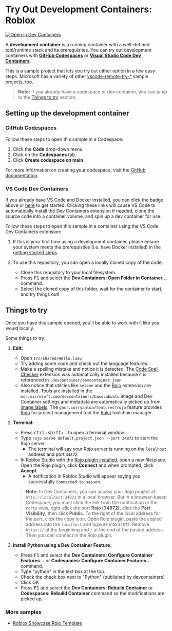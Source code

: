 # Try Out Development Containers: Roblox

[![Open in Dev Containers](https://img.shields.io/static/v1?label=Dev%20Containers&message=Open&color=blue&logo=visualstudiocode)](https://vscode.dev/redirect?url=vscode://ms-vscode-remote.remote-containers/cloneInVolume?url=https://github.com/RyanLua/vscode-remote-try-roblox)

A **development container** is a running container with a well-defined tool/runtime stack and its prerequisites. You can try out development containers with **[GitHub Codespaces](https://github.com/features/codespaces)** or **[Visual Studio Code Dev Containers](https://aka.ms/vscode-remote/containers)**.

This is a sample project that lets you try out either option in a few easy steps. Microsoft has a variety of other [vscode-remote-try-*](https://github.com/search?q=org%3Amicrosoft+vscode-remote-try-&type=Repositories) sample projects, too.

> **Note:** If you already have a codespace or dev container, you can jump to the [Things to try](#things-to-try) section. 

## Setting up the development container

### GitHub Codespaces
Follow these steps to open this sample in a Codespace:
1. Click the **Code** drop-down menu.
2. Click on the **Codespaces** tab.
3. Click **Create codespace on main** .

For more information on creating your codespace, visit the [GitHub documentation](https://docs.github.com/en/free-pro-team@latest/github/developing-online-with-codespaces/creating-a-codespace#creating-a-codespace).

### VS Code Dev Containers

If you already have VS Code and Docker installed, you can click the badge above or [here](https://vscode.dev/redirect?url=vscode://ms-vscode-remote.remote-containers/cloneInVolume?url=https://github.com/microsoft/vscode-remote-try-python) to get started. Clicking these links will cause VS Code to automatically install the Dev Containers extension if needed, clone the source code into a container volume, and spin up a dev container for use.

Follow these steps to open this sample in a container using the VS Code Dev Containers extension:

1. If this is your first time using a development container, please ensure your system meets the prerequisites (i.e. have Docker installed) in the [getting started steps](https://aka.ms/vscode-remote/containers/getting-started).

2. To use this repository, you can open a locally cloned copy of the code:

   - Clone this repository to your local filesystem.
   - Press <kbd>F1</kbd> and select the **Dev Containers: Open Folder in Container...** command.
   - Select the cloned copy of this folder, wait for the container to start, and try things out!

## Things to try

Once you have this sample opened, you'll be able to work with it like you would locally.

Some things to try:

1. **Edit:**
   - Open `src/shared/Hello.luau`
   - Try adding some code and check out the language features.
   - Make a spelling mistake and notice it is detected. The [Code Spell Checker](https://marketplace.visualstudio.com/items?itemName=streetsidesoftware.code-spell-checker) extension was automatically installed because it is referenced in `.devcontainer/devcontainer.json`.
   - Also notice that utilities like `selene` and the [Rojo](https://marketplace.visualstudio.com/items?itemName=evaera.vscode-rojo) extension are installed. Tools are installed in the `mcr.microsoft.com/devcontainers/base:ubuntu` image and Dev Container settings and metadata are automatically picked up from [image labels](https://containers.dev/implementors/reference/#labels). The `ghcr.io/ryanlua/features/rojo` feature provides [Rojo](https://github.com/rojo-rbx/rojo) for project management tool the [Rokit](https://github.com/rojo-rbx/rokit) toolchain manager.

2. **Terminal:** 
    - Press <kbd>ctrl</kbd>+<kbd>shift</kbd>+<kbd>\`</kbd> to open a terminal window.
    <!-- - Type `rojo build --output vscode-remote-try-roblox.rbxlx` to build the Rojo project into a place file.
        - The terminal will say Rojo `Built project to vscode-remote-try-roblox.rbxlx`. Open the `vscode-remote-try-roblox.rbxlx` file in Roblox Studio to see the project. You may need to right-click the file and **Download...** to your computer. -->
    - Type `rojo serve default.project.json --port 34872` to start the Rojo server.
         - The terminal will say your Rojo server is running on the `localhost` address and port `34872`.
    - In Roblox Studio with the [Rojo plugin installed](https://rojo.space/docs/v7/getting-started/installation/#installing-the-plugin), open a new file/place. Open the Rojo plugin, click **Connect** and when prompted, click **Accept**.
         - A notification in Roblox Studio will appear saying you successfully `Connected to sesson`.

   > **Note:** In Dev Containers, you can access your Rojo project at `http://localhost:34872` in a local browser. But in a browser-based Codespace, you must click the link from the notification or the `Ports` view, right-click the port **Rojo (34872)**, click the **Port Visibility**, then click **Public**. To the right of the local address for the port, click the copy icon. Open Rojo plugin, paste the copied address into the `localhost` and type `80` into `34872`. Remove `https://` at the beginning and `/` at the end of the pasted address. Then you can connect in the Rojo plugin.

3. **Install Python using a Dev Container Feature:**
   - Press <kbd>F1</kbd> and select the **Dev Containers: Configure Container Features...** or **Codespaces: Configure Container Features...** command.
   - Type "python" in the text box at the top.
   - Check the check box next to "Python" (published by devcontainers) 
   - Click OK
   - Press <kbd>F1</kbd> and select the **Dev Containers: Rebuild Container** or **Codespaces: Rebuild Container** command so the modifications are picked up.

### More samples

- [Roblox Showcase Rojo Template](https://github.com/RyanLua/rojo-showcase-template)
